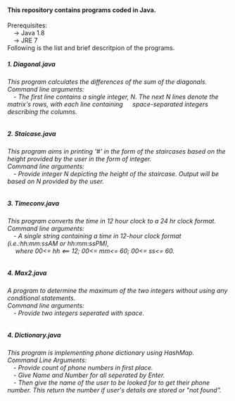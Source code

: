 <html>
<body>
<h4> This repository contains programs coded in Java. <br></h4>
Prerequisites: <br>
&emsp;-> Java 1.8<br>
&emsp;-> JRE 7 <br>
Following is the list and brief descritpion of the programs. <br>
<h5>1. Diagonal.java </h5>
<h6>This program calculates the differences of the sum of the diagonals. <br>
Command line arguments:<br>
&emsp;- The first line contains a single integer, N. The next N lines denote the matrix's rows, with each line containing &emsp; space-separated integers describing the columns.
</h6>
<h5>2. Staicase.java</h5>
<h6> This program aims in printing '#' in the form of the staircases based on the height provided by the user in the form of integer.<br>
Command line arguments: <br>
&emsp;- Provide integer N depicting the height of the staircase. Output will be based on N provided by the user.
</h6>
<h5>3. Timeconv.java</h5>
<h6> This program converts the time in 12 hour clock to a 24 hr clock format.<br>
Command line arguments: <br>
&emsp;- A single string containing a time in 12-hour clock format (i.e.:hh:mm:ssAM or hh:mm:ssPM),<br>&emsp; where 00<= hh <== 12; 00<= mm<= 60; 00<= ss<= 60.
</h6>
<h5>4. Max2.java</h5>
<h6>A program to determine the maximum of the two integers without using any conditional statements.<br>
Command line arguments: <br>
&emsp;- Provide two integers seperated with space.</h6>
<h5>4. Dictionary.java</h5>
<h6>
This program is implementing phone dictionary using HashMap.<br>
Command Line Arguments: <br>
&emsp;- Provide count of phone numbers in first place. <br>
&emsp;- Give Name and Number for all seperated by Enter. <br>
&emsp;- Then give the name of the user to be looked for to get their phone number. This return the number if user's details are stored or "not found".<br>
</h6>
</body>

</html>
